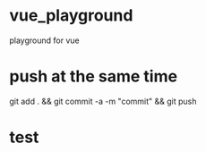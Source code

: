 # vue_playground
playground for vue

# push at the same time
git add . && git commit -a -m "commit" && git push

# test
